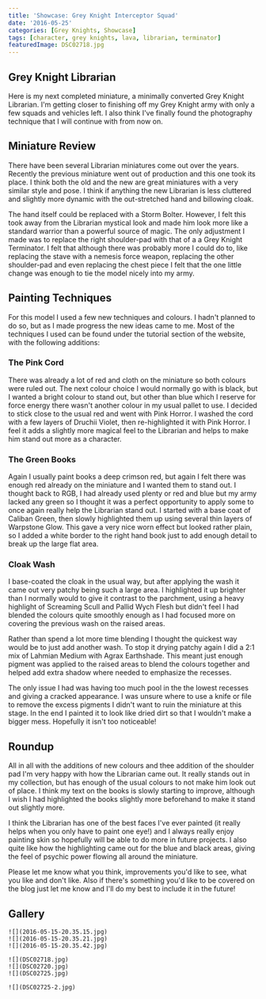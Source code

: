 ```yaml
---
title: 'Showcase: Grey Knight Interceptor Squad'
date: '2016-05-25'
categories: [Grey Knights, Showcase]
tags: [character, grey knights, lava, librarian, terminator]
featuredImage: DSC02718.jpg
---
```


## Grey Knight Librarian

Here is my next completed miniature, a minimally converted Grey Knight Librarian. I'm getting closer to finishing off my Grey Knight army with only a few squads and vehicles left. I also think I've finally found the photography technique that I will continue with from now on.

## Miniature Review

There have been several Librarian miniatures come out over the years. Recently the previous miniature went out of production and this one took its place. I think both the old and the new are great miniatures with a very similar style and pose. I think if anything the new Librarian is less cluttered and slightly more dynamic with the out-stretched hand and billowing cloak.

The hand itself could be replaced with a Storm Bolter. However, I felt this took away from the Librarian mystical look and made him look more like a standard warrior than a powerful source of magic. The only adjustment I made was to replace the right shoulder-pad with that of a a Grey Knight Terminator. I felt that although there was probably more I could do to, like replacing the stave with a nemesis force weapon, replacing the other shoulder-pad and even replacing the chest piece I felt that the one little change was enough to tie the model nicely into my army.

## Painting Techniques

For this model I used a few new techniques and colours. I hadn't planned to do so, but as I made progress the new ideas came to me. Most of the techniques I used can be found under the tutorial section of the website, with the following additions:

### The Pink Cord
There was already a lot of red and cloth on the miniature so both colours were ruled out. The next colour choice I would normally go with is black, but I wanted a bright colour to stand out, but other than blue which I reserve for force energy there wasn't another colour in my usual pallet to use. I decided to stick close to the usual red and went with Pink Horror. I washed the cord with a few layers of Druchii Violet, then re-highlighted it with Pink Horror. I feel it adds a slightly more magical feel to the Librarian and helps to make him stand out more as a character.

### The Green Books
Again I usually paint books a deep crimson red, but again I felt there was enough red already on the miniature and I wanted them to stand out. I thought back to RGB, I had already used plenty or red and blue but my army lacked any green so I thought it was a perfect opportunity to apply some to once again really help the Librarian stand out. I started with a base coat of Caliban Green, then slowly highlighted them up using several thin layers of Warpstone Glow. This gave a very nice worn effect but looked rather plain, so I added a white border to the right hand book just to add enough detail to break up the large flat area.

### Cloak Wash
I base-coated the cloak in the usual way, but after applying the wash it came out very patchy being such a large area. I highlighted it up brighter than I normally would to give it contrast to the parchment, using a heavy highlight of Screaming Scull and Pallid Wych Flesh but didn't feel I had blended the colours quite smoothly enough as I had focused more on covering the previous wash on the raised areas. 

Rather than spend a lot more time blending I thought the quickest way would be to just add another wash. To stop it drying patchy again I did a 2:1 mix of Lahmian Medium with Agrax Earthshade. This meant just enough pigment was applied to the raised areas to blend the colours together and helped add extra shadow where needed to emphasize the recesses. 

The only issue I had was having too much pool in the the lowest recesses and giving a cracked appearance. I was unsure where to use a knife or file to remove the excess pigments I didn't want to ruin the miniature at this stage. In the end I painted it to look like dried dirt so that I wouldn't make a bigger mess. Hopefully it isn't too noticeable!

## Roundup

All in all with the additions of new colours and thee addition of the shoulder pad I'm very happy with how the Librarian came out. It really stands out in my collection, but has enough of the usual colours to not make him look out of place. I think my text on the books is slowly starting to improve, although I wish I had highlighted the books slightly more beforehand to make it stand out slightly more.

I think the Librarian has one of the best faces I've ever painted (it really helps when you only have to paint one eye!) and I always really enjoy painting skin so hopefully will be able to do more in future projects. I also quite like how the highlighting came out for the blue and black areas, giving the feel of psychic power flowing all around the miniature.

Please let me know what you think, improvements you'd like to see, what you like and don't like. Also if there's something you'd like to be covered on the blog just let me know and I'll do my best to include it in the future!

## Gallery

```grid|3
![](2016-05-15-20.35.15.jpg)
![](2016-05-15-20.35.21.jpg)
![](2016-05-15-20.35.42.jpg)
```

```grid|3
![](DSC02718.jpg)
![](DSC02720.jpg)
![](DSC02725.jpg)
```

```grid|3
![](DSC02725-2.jpg)
```
